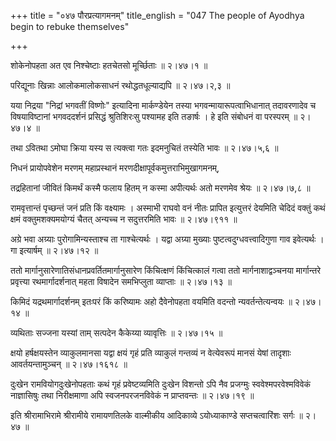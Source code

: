 +++
title = "०४७ पौरप्रत्यागमनम्"
title_english = "047 The people of Ayodhya begin to rebuke themselves"

+++


शोकेनोपहता अत एव निश्चेष्टाः हतचेतसो मूर्च्छिताः  ॥  २।४७।१  ॥   

  

परिद्यूनाः खिन्नाः आलोकमालोकसाधनं रथोद्धतधूल्याद्यपि  ॥  २।४७।२,३  ॥   

  

यया निद्रया "निद्रां भगवतीं विष्णोः" इत्यादिना मार्कण्डेयेन तस्या
भगवन्मायारूपत्वाभिधानात् तदावरणादेव च विषयाविष्टानां भगवददर्शनं
प्रसिद्धं श्रुतिशिरःसु पश्यामह इति तङार्षः । हे इति संबोधनं वा परस्परम्
 ॥  २।४७।४  ॥   

  

तथा ऽवितथा ऽमोघा क्रिया यस्य स त्यक्त्वा गतः इदमनुचितं तस्येति भावः  ॥ 
२।४७।५,६  ॥   

  

निधनं प्रायोपवेशेन मरणम् महाप्रस्थानं
मरणदीक्षापूर्वकमुत्तराभिमुखागमनम्,  

तद्रहितानां जीवितं किमर्थं कस्मै फलाय हितम् न कस्मा अपीत्यर्थः अतो
मरणमेव श्रेयः  ॥  २।४७।७,८  ॥   

  

रामवृत्तान्तं पृच्छन्तं जनं प्रति किं वक्ष्यामः । अस्माभी राघवो वनं नीतः
प्रापित इत्युत्तरं देयमिति चेदिदं वक्तुं कथं क्षमं वक्तुमशक्यमयोग्यं
चैतत् अन्यच्च न सदुत्तरमिति भावः  ॥  २।४७।९११  ॥   

  

अग्रे भवा अग्र्याः पुरोगामिन्यस्ताश्च ता गाश्चेत्यर्थः । यद्वा अग्र्या
मुख्याः पुष्टत्वदुग्धवत्त्वादिगुणा गाव इवेत्यर्थः । गा इत्यार्षम्  ॥ 
२।४७।१२  ॥   

  

ततो मार्गानुसारेणातिसंधानप्रवर्तितमार्गानुसारेण किंचित्क्षणं किंचित्कालं
गत्वा ततो मार्गनाशाद्वञ्चनया मार्गान्तरे प्रवृत्त्या रथमार्गादर्शनात्
महता विषादेन समभिप्लुता व्याप्ताः  ॥  २।४७।१३  ॥   

  

किमिदं यद्रथमार्गादर्शनम् इतःपरं किं करिष्यामः अहो दैवेनोपहता वयमिति
वदन्तो न्यवर्तन्तेत्यन्वयः  ॥  २।४७।१४  ॥   

  

व्यथिताः सज्जना यस्यां ताम् सत्पदेन कैकेय्या व्यावृत्तिः  ॥  २।४७।१५  ॥   

  

क्षयो हर्षक्षयस्तेन व्याकुलमानसा यद्वा क्षयं गृहं प्रति व्याकुलं
गन्तव्यं न वेत्येवरूपं मानसं येषां तादृशाः आवर्तयन्तामुञ्चन्  ॥ 
२।४७।१६१८  ॥   

  

दुःखेन रामवियोगदुःखेनोपहताः कथं गृहं प्रवेष्टव्यमिति दुःखेन विशन्तो ऽपि
नैव प्रजग्मुः स्ववेश्मपरवेश्मविवेकं नाज्ञासिषुः तथा निरीक्षमाणा अपि
स्वजनपरजनविवेकं न प्राप्तवन्तः  ॥  २।४७।१९  ॥   

  

इति श्रीरामाभिरामे श्रीरामीये रामायणतिलके वाल्मीकीय आदिकाव्ये
ऽयोध्याकाण्डे सप्तचत्वारिंशः सर्गः  ॥  २।४७  ॥   

  

  


